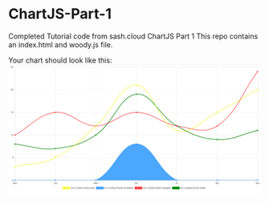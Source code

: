 # ChartJS-Part-1
Completed Tutorial code from sash.cloud ChartJS Part 1
This repo contains an index.html and woody.js file. 

Your chart should look like this: 
![alt text](https://raw.githubusercontent.com/sash-cloud/ChartJS-Part-1/master/GraphJS-Completed-Part1.png)





